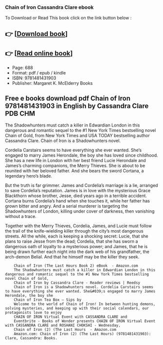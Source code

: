 ### Chain of Iron Cassandra Clare ebook

To Download or Read This book click on the link button below :

## 👉  [**[Download book](http://ebooksharez.info/download.php?group=book&from=github.com&id=592060&lnk=1081 "Download book")**]

## 👉  [**[Read online book](http://ebooksharez.info/download.php?group=book&from=github.com&id=592060&lnk=1081 "Read online book")**]


* Page: 688
* Format: pdf / epub / kindle
* ISBN: 9781481431903
* Publisher: Margaret K. McElderry Books



## Free e books download pdf Chain of Iron 9781481431903 in English by Cassandra Clare PDB CHM



The Shadowhunters must catch a killer in Edwardian London in this dangerous and romantic sequel to the #1 New York Times bestselling novel Chain of Gold, from New York Times and USA TODAY bestselling author Cassandra Clare. Chain of Iron is a Shadowhunters novel.

 Cordelia Carstairs seems to have everything she ever wanted. She’s engaged to marry James Herondale, the boy she has loved since childhood. She has a new life in London with her best friend Lucie Herondale and James’s charming companions, the Merry Thieves. She is about to be reunited with her beloved father. And she bears the sword Cortana, a legendary hero’s blade.

 But the truth is far grimmer. James and Cordelia’s marriage is a lie, arranged to save Cordelia’s reputation. James is in love with the mysterious Grace Blackthorn whose brother, Jesse, died years ago in a terrible accident. Cortana burns Cordelia’s hand when she touches it, while her father has grown bitter and angry. And a serial murderer is targeting the Shadowhunters of London, killing under cover of darkness, then vanishing without a trace.

 Together with the Merry Thieves, Cordelia, James, and Lucie must follow the trail of the knife-wielding killer through the city’s most dangerous streets. All the while, each is keeping a shocking secret: Lucie, that she plans to raise Jesse from the dead; Cordelia, that she has sworn a dangerous oath of loyalty to a mysterious power; and James, that he is being drawn further each night into the dark web of his grandfather, the arch-demon Belial. And that he himself may be the killer they seek.


        Chain of Iron (The Last Hours Book 2) eBook  - Amazon.com
        The Shadowhunters must catch a killer in Edwardian London in this dangerous and romantic sequel to the #1 New York Times bestselling novel Chain of Gold, 
        Chain of Iron by Cassandra Clare - Reader reviews | Reedsy
        Chain of Iron is a Shadowhunters novel. Cordelia Carstairs seems to have everything she ever wanted. She&#039;s engaged to marry James Herondale, the boy she 
        Chain of Iron Tea Box – Sips by
        Welcome to the world of Chain of Iron! In between hunting demons, solving mysteries, and keeping up with their social calendars, our protagonists love to enjoy 
        CHAIN OF IRON Virtual Event with CASSANDRA CLARE and
        Eventbrite - Books of Wonder presents CHAIN OF IRON Virtual Event with CASSANDRA CLARE and ROSHANI CHOKSHI - Wednesday, 
        Chain of Iron (2) (The Last Hours  - Amazon.com
        Amazon.com: Chain of Iron (2) (The Last Hours) (9781481431903): Clare, Cassandra: Books.
    




